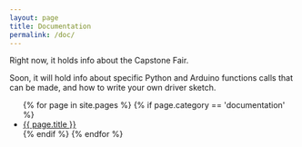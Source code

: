 ```yaml
---
layout: page
title: Documentation
permalink: /doc/
---
```

Right now, it holds info about the Capstone Fair.

Soon, it will hold info about specific Python and Arduino functions calls that can be made,
and how to write your own driver sketch.

<ul>
  {% for page in site.pages %}
	{% if page.category == 'documentation' %}
	  <li><a href="{{site.baseurl}}{{ page.url }}">{{ page.title }}</a></li>
	{% endif %}   <!-- cat-match-p -->
  {% endfor %}  <!-- page -->
</ul>
